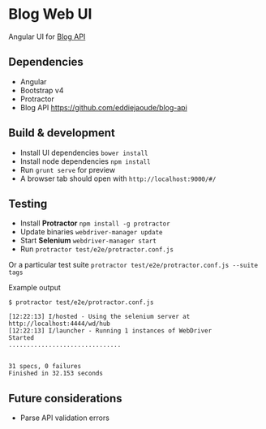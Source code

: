 # Blog Web UI

Angular UI for [Blog API](https://github.com/eddiejaoude/blog-api) 

## Dependencies

* Angular
* Bootstrap v4
* Protractor
* Blog API https://github.com/eddiejaoude/blog-api

## Build & development

* Install UI dependencies `bower install`
* Install node dependencies `npm install`
* Run `grunt serve` for preview
* A browser tab should open with `http://localhost:9000/#/`

## Testing

* Install **Protractor** `npm install -g protractor`
* Update binaries `webdriver-manager update`
* Start **Selenium** `webdriver-manager start`
* Run `protractor test/e2e/protractor.conf.js`

Or a particular test suite `protractor test/e2e/protractor.conf.js --suite tags`

Example output

```
$ protractor test/e2e/protractor.conf.js
              
[12:22:13] I/hosted - Using the selenium server at http://localhost:4444/wd/hub
[12:22:13] I/launcher - Running 1 instances of WebDriver
Started
...............................


31 specs, 0 failures
Finished in 32.153 seconds

```

## Future considerations

* Parse API validation errors 
